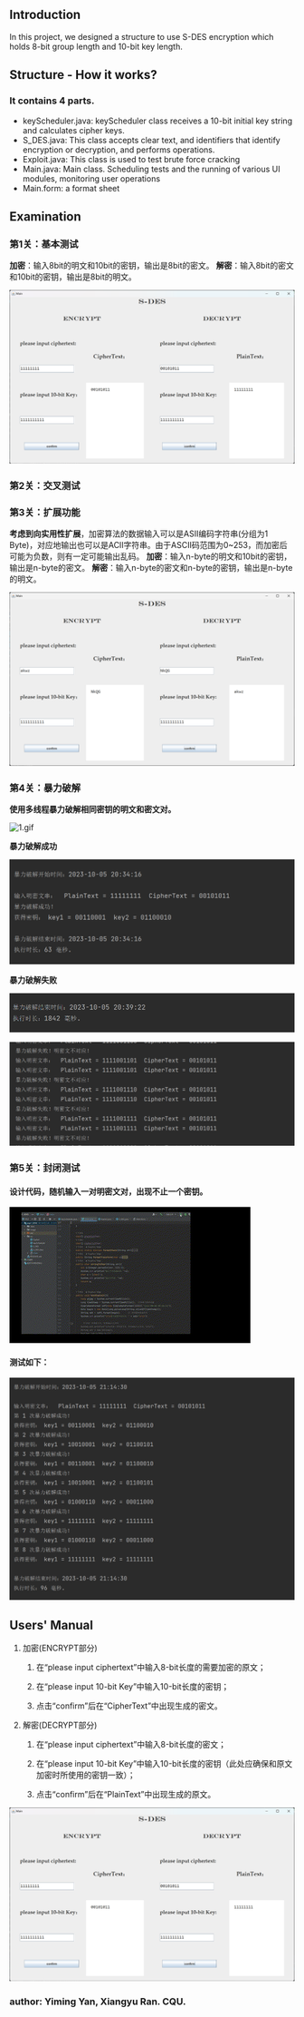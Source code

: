 ## Introduction
In this project, we designed a structure to use S-DES encryption which holds 8-bit group length and 10-bit key length.


## Structure - How it works?
### It contains 4 parts.
- keyScheduler.java: keyScheduler class receives a 10-bit initial key string and calculates cipher keys.
- S_DES.java: This class accepts clear text, and identifiers that identify encryption or decryption, and performs operations.
- Exploit.java: This class is used to test brute force cracking
- Main.java: Main class. Scheduling tests and the running of various UI modules, monitoring user operations
- Main.form: a format sheet


## Examination


### **第1关：基本测试**

   **加密**：输入8bit的明文和10bit的密钥，输出是8bit的密文。
   **解密**：输入8bit的密文和10bit的密钥，输出是8bit的明文。

![8-bitBinary.png](image%2F8-bitBinary.png)



### **第2关：交叉测试**




### **第3关：扩展功能**

   **考虑到向实用性扩展**，加密算法的数据输入可以是ASII编码字符串(分组为1 Byte)，对应地输出也可以是ACII字符串。由于ASCII码范围为0~253，而加密后可能为负数，则有一定可能输出乱码。
   **加密**：输入n-byte的明文和10bit的密钥，输出是n-byte的密文。
   **解密**：输入n-byte的密文和n-byte的密钥，输出是n-byte的明文。


![chanllenge3.png](image%2Fchanllenge3.png)



### **第4关：暴力破解**

   **使用多线程暴力破解相同密钥的明文和密文对。**

![1.gif](image%2F1.gif)


   **暴力破解成功**

![exploit.png](image%2Fexploit.png)


   **暴力破解失败**
   
![exploitD.png](image%2FexploitD.png)


![exploitSuc.png](image%2FexploitSuc.png)




### **第5关：封闭测试**

#### 设计代码，随机输入一对明密文对，出现不止一个密钥。

![2.gif](image%2F2.gif)


#### 测试如下：

![chanllenge5.png](image%2Fchanllenge5.png)



## Users' Manual

1. 加密(ENCRYPT部分)

    1. 在“please input ciphertext”中输入8-bit长度的需要加密的原文；

    1. 在“please input 10-bit Key”中输入10-bit长度的密钥；

    1. 点击“confirm”后在“CipherText”中出现生成的密文。

2. 解密(DECRYPT部分)

    1. 在“please input ciphertext”中输入8-bit长度的密文；

    1. 在“please input 10-bit Key”中输入10-bit长度的密钥（此处应确保和原文加密时所使用的密钥一致）；

    1. 点击“confirm”后在“PlainText”中出现生成的原文。

![8-bitBinary.png](image%2F8-bitBinary.png)


### author: Yiming Yan, Xiangyu Ran. CQU.